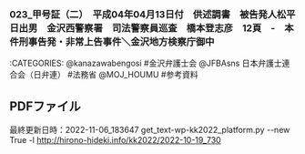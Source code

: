 ### 023_甲号証（二）　平成04年04月13日付　供述調書　被告発人松平日出男　金沢西警察署　司法警察員巡査　橋本登志彦　12頁　-　本件刑事告発・非常上告事件＼金沢地方検察庁御中

:CATEGORIES: @kanazawabengosi #金沢弁護士会 @JFBAsns 日本弁護士連合会（日弁連） #法務省 @MOJ_HOUMU #参考資料

## PDFファイル



最終更新日時：2022-11-06_183647
get_text-wp-kk2022_platform.py --new True -l http://hirono-hideki.info/kk2022/2022-10-19_730
